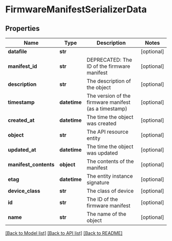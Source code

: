 # FirmwareManifestSerializerData

## Properties
Name | Type | Description | Notes
------------ | ------------- | ------------- | -------------
**datafile** | **str** |  | [optional] 
**manifest_id** | **str** | DEPRECATED: The ID of the firmware manifest | [optional] 
**description** | **str** | The description of the object | [optional] 
**timestamp** | **datetime** | The version of the firmware manifest (as a timestamp) | [optional] 
**created_at** | **datetime** | The time the object was created | [optional] 
**object** | **str** | The API resource entity | [optional] 
**updated_at** | **datetime** | The time the object was updated | [optional] 
**manifest_contents** | **object** | The contents of the manifest | [optional] 
**etag** | **datetime** | The entity instance signature | [optional] 
**device_class** | **str** | The class of device | [optional] 
**id** | **str** | The ID of the firmware manifest | [optional] 
**name** | **str** | The name of the object | [optional] 

[[Back to Model list]](../README.md#documentation-for-models) [[Back to API list]](../README.md#documentation-for-api-endpoints) [[Back to README]](../README.md)


